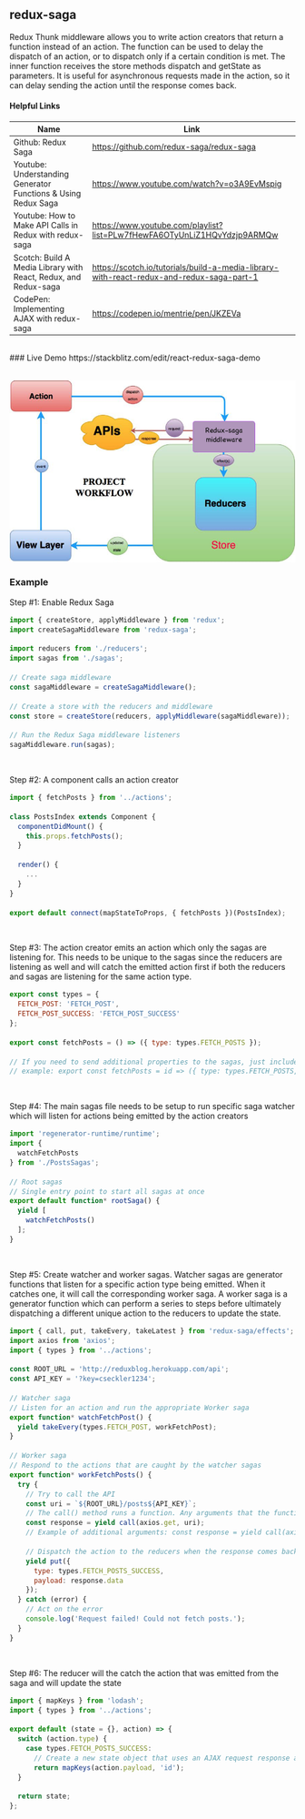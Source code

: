 ## redux-saga

Redux Thunk middleware allows you to write action creators that return a function instead of an action. The function can be used to delay the dispatch of an action, or to dispatch only if a certain condition is met. The inner function receives the store methods dispatch and getState as parameters. It is useful for asynchronous requests made in the action, so it can delay sending the action until the response comes back.

#### Helpful Links
| Name | Link |
|---------------|----------------------------|
| Github: Redux Saga | https://github.com/redux-saga/redux-saga |
| Youtube: Understanding Generator Functions & Using Redux Saga | https://www.youtube.com/watch?v=o3A9EvMspig |
| Youtube: How to Make API Calls in Redux with redux-saga | https://www.youtube.com/playlist?list=PLw7fHewFA6OTyUnLiZ1HQvYdzjp9ARMQw |
| Scotch: Build A Media Library with React, Redux, and Redux-saga | https://scotch.io/tutorials/build-a-media-library-with-react-redux-and-redux-saga-part-1 |
| CodePen: Implementing AJAX with redux-saga | https://codepen.io/mentrie/pen/JKZEVa |
<br>
### Live Demo
https://stackblitz.com/edit/react-redux-saga-demo
<br><br>

![](https://raw.githubusercontent.com/zeckdude/code-references/master/img/react/redux-saga/a.jpg)

### Example

Step #1: Enable Redux Saga

```js
import { createStore, applyMiddleware } from 'redux';
import createSagaMiddleware from 'redux-saga';

import reducers from './reducers';
import sagas from './sagas';

// Create saga middleware
const sagaMiddleware = createSagaMiddleware();

// Create a store with the reducers and middleware
const store = createStore(reducers, applyMiddleware(sagaMiddleware));

// Run the Redux Saga middleware listeners
sagaMiddleware.run(sagas);
```

<br>

Step #2: A component calls an action creator

```js 
import { fetchPosts } from '../actions';

class PostsIndex extends Component {
  componentDidMount() {
    this.props.fetchPosts();
  }

  render() {
    ...
  }
}

export default connect(mapStateToProps, { fetchPosts })(PostsIndex);
```

<br>

Step #3: The action creator emits an action which only the sagas are listening for. This needs to be unique to the sagas since the reducers are listening as well and will catch the emitted action first if both the reducers and sagas are listening for the same action type.

```js 
export const types = {
  FETCH_POST: 'FETCH_POST',
  FETCH_POST_SUCCESS: 'FETCH_POST_SUCCESS'
};

export const fetchPosts = () => ({ type: types.FETCH_POSTS });

// If you need to send additional properties to the sagas, just include them in the object
// example: export const fetchPosts = id => ({ type: types.FETCH_POSTS, id });
```

<br>

Step #4: The main sagas file needs to be setup to run specific saga watcher which will listen for actions being emitted by the action creators

```js 
import 'regenerator-runtime/runtime';
import {
  watchFetchPosts
} from './PostsSagas';

// Root sagas
// Single entry point to start all sagas at once
export default function* rootSaga() {
  yield [
    watchFetchPosts()
  ];
}
```

<br>

Step #5: Create watcher and worker sagas. Watcher sagas are generator functions that listen for a specific action type being emitted. When it catches one, it will call the corresponding worker saga. A worker saga is a generator function which can perform a series to steps before ultimately dispatching a different unique action to the reducers to update the state.

```js 
import { call, put, takeEvery, takeLatest } from 'redux-saga/effects';
import axios from 'axios';
import { types } from '../actions';

const ROOT_URL = 'http://reduxblog.herokuapp.com/api';
const API_KEY = '?key=cseckler1234';

// Watcher saga
// Listen for an action and run the appropriate Worker saga
export function* watchFetchPost() {
  yield takeEvery(types.FETCH_POST, workFetchPost);
}

// Worker saga
// Respond to the actions that are caught by the watcher sagas
export function* workFetchPosts() {
  try {
    // Try to call the API
    const uri = `${ROOT_URL}/posts${API_KEY}`;
    // The call() method runs a function. Any arguments that the function needs to receive can be added as subsequent parameters.
    const response = yield call(axios.get, uri);
    // Example of additional arguments: const response = yield call(axios.post, uri, values);

    // Dispatch the action to the reducers when the response comes back
    yield put({
      type: types.FETCH_POSTS_SUCCESS,
      payload: response.data
    });
  } catch (error) {
    // Act on the error
    console.log('Request failed! Could not fetch posts.');
  }
}
```

<br>

Step #6: The reducer will the catch the action that was emitted from the saga and will update the state

```js 
import { mapKeys } from 'lodash';
import { types } from '../actions';

export default (state = {}, action) => {
  switch (action.type) {
    case types.FETCH_POSTS_SUCCESS:
      // Create a new state object that uses an AJAX request response and grabs the 'id' property from each object in the response to use as its key
      return mapKeys(action.payload, 'id');
  }

  return state;
};
```
